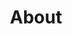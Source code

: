---
layout: page
permalink: /about/
title: About
tags: [Jekyll, theme, modern, minimal, responsive]
image:
  feature: alejandroescamilla-book.jpg
share: true
---